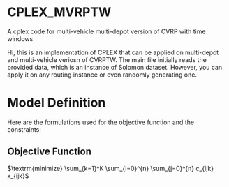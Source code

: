 # CPLEX_MVRPTW
A cplex code for multi-vehicle multi-depot version of CVRP with time windows

Hi, this is an implementation of CPLEX that can be applied on multi-depot and multi-vehicle veriosn of CVRPTW. The main file initially reads the provided data, which is an instance of Solomon dataset. However, you can apply it on any routing instance or even randomly generating one. 

# Model Definition
Here are the formulations used for the objective function and the constraints:

## Objective Function
$\textrm{minimize} \sum_{k=1}^K \sum_{i=0}^{n} \sum_{j=0}^{n} c_{ijk} x_{ijk}$


